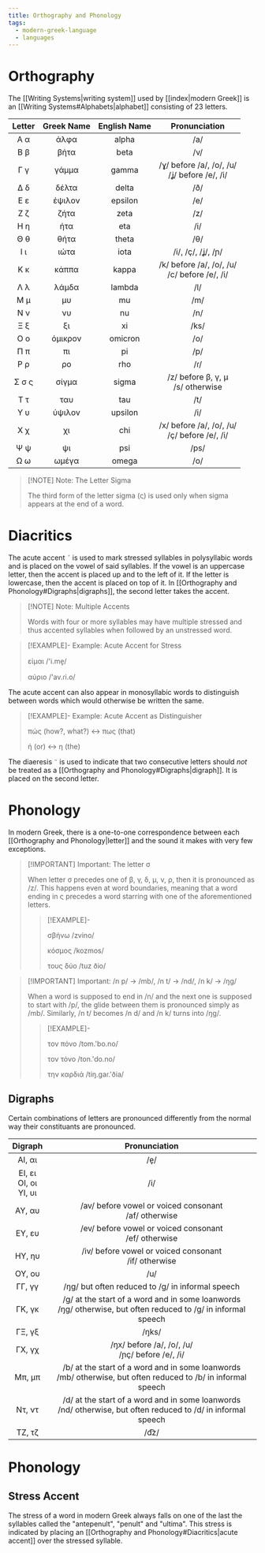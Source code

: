 ```yaml
---
title: Orthography and Phonology
tags:
  - modern-greek-language
  - languages
---
```


# Orthography

The [[Writing Systems|writing system]] used by [[index|modern Greek]] is an [[Writing Systems#Alphabets|alphabet]] consisting of 23 letters.

|Letter|Greek Name|English Name|Pronunciation|
|:--:|:--:|:--:|:--:|
|Α α|άλφα|alpha|/a/|
|Β β|βήτα|beta|/v/|
|Γ γ|γάμμα|gamma|/ɣ/ before /a/, /o/, /u/ </br> /ʝ/ before /e/, /i/|
|Δ δ|δέλτα|delta|/ð/|
|Ε ε|έψιλον|epsilon|/e/|
|Ζ ζ|ζήτα|zeta|/z/|
|Η η|ήτα|eta|/i/|
|Θ θ|θήτα|theta|/θ/|
|Ι ι|ιώτα|iota|/i/, /ç/, /ʝ/, /ɲ/|
|Κ κ|κάππα|kappa|/k/ before /a/, /o/, /u/ </br> /c/ before /e/, /i/|
|Λ λ|λάμδα|lambda|/l/|
|Μ μ|μυ|mu|/m/|
|Ν ν|νυ|nu|/n/|
|Ξ ξ|ξι|xi|/ks/|
|Ο ο|όμικρον|omicron|/o/|
|Π π|πι|pi|/p/|
|Ρ ρ|ρο|rho|/ɾ/|
|Σ σ ς|σίγμα|sigma|/z/ before β, γ, μ </br> /s/ otherwise|
|Τ τ|ταυ|tau|/t/|
|Υ υ|ύψιλον|upsilon|/i/|
|Χ χ|χι|chi|/x/ before /a/, /o/, /u/ </br> /ç/ before /e/, /i/|
|Ψ ψ|ψι|psi|/ps/|
|Ω ω|ωμέγα|omega|/o/|

>[!NOTE] Note: The Letter Sigma
>
>The third form of the letter sigma (ς) is used only when sigma appears at the end of a word.
>

# Diacritics

The acute accent `´` is used to mark stressed syllables in polysyllabic words and is placed on the vowel of said syllables. If the vowel is an uppercase letter, then the accent is placed up and to the left of it. If the letter is lowercase, then the accent is placed on top of it. In [[Orthography and Phonology#Digraphs|digraphs]], the second letter takes the accent. 

>[!NOTE] Note: Multiple Accents
>
>Words with four or more syllables may have multiple stressed and thus accented syllables when followed by an unstressed word.
>

>[!EXAMPLE]- Example: Acute Accent for Stress
>
>είμαι /'i.me̞/
>
>αύριο /'av.ɾi.o/
>

The acute accent can also appear in monosyllabic words to distinguish between words which would otherwise be written the same.

>[!EXAMPLE]- Example: Acute Accent as Distinguisher
>
>πώς (how?, what?) <-> πως (that)
>
>ή (or) <-> η (the)
>

The diaeresis `¨` is used to indicate that two consecutive letters should *not* be treated as a [[Orthography and Phonology#Digraphs|digraph]]. It is placed on the second letter.

# Phonology



In modern Greek, there is a one-to-one correspondence between each [[Orthography and Phonology|letter]] and the sound it makes with very few exceptions.

>[!IMPORTANT] Important: The letter σ
>
>When letter σ precedes one of β, γ, δ, μ, ν, ρ, then it is pronounced as /z/. This happens even at word boundaries, meaning that a word ending in ς precedes a word starring with one of the aforementioned letters.
>
>>[!EXAMPLE]-
>>
>>σβήνω /zvino/
>>
>>κόσμος /kozmos/
>>
>>τους δύο /tuz ðio/
>>
>

>[!IMPORTANT] Important: /n p/ -> /mb/, /n t/ -> /nd/, /n k/ -> /ŋg/
>
>When a word is supposed to end in /n/ and the next one is supposed to start with /p/, the glide between them is pronounced simply as /mb/. Similarly, /n t/ becomes /n d/ and /n k/ turns into /ŋg/.
>
>>[!EXAMPLE]-
>>
>>τον πόνο /tom.'bo.no/
>>
>>τον τόνο /ton.'do.no/
>>
>>την καρδιά /tiŋ.gaɾ.'ðia/
>>
>

## Digraphs

Certain combinations of letters are pronounced differently from the normal way their constituants are pronounced.

|Digraph|Pronunciation|
|:--:|:--:|
|ΑΙ, αι |/e̞/|
|ΕΙ, ει </br> ΟΙ, οι </br> ΥΙ, υι|/i/|
|ΑΥ, αυ|/av/ before vowel or voiced consonant </br> /af/ otherwise|
|ΕΥ, ευ|/ev/ before vowel or voiced consonant </br> /ef/ otherwise|
|ΗΥ, ηυ|/iv/ before vowel or voiced consonant </br> /if/ otherwise|
|ΟΥ, ου|/u/|
|ΓΓ, γγ|/ŋɡ/ but often reduced to /ɡ/ in informal speech|
|ΓΚ, γκ|/ɡ/ at the start of a word and in some loanwords </br> /ŋɡ/ otherwise, but often reduced to /ɡ/ in informal speech|
|ΓΞ, γξ|/ŋks/|
|ΓΧ, γχ|/ŋx/ before /a/, /o/, /u/ </br> /ɲç/ before /e/, /i/|
|Μπ, μπ|/b/ at the start of a word and in some loanwords </br> /mb/ otherwise, but often reduced to /b/ in informal speech|
|Ντ, ντ|/d/ at the start of a word and in some loanwords </br> /nd/ otherwise, but often reduced to /d/ in informal speech|
|ΤΖ, τζ|/d͡z/|

# Phonology

## Stress Accent

The stress of a word in modern Greek always falls on one of the last the syllables called the "antepenult", "penult" and "ultima". This stress is indicated by placing an [[Orthography and Phonology#Diacritics|acute accent]] over the stressed syllable.